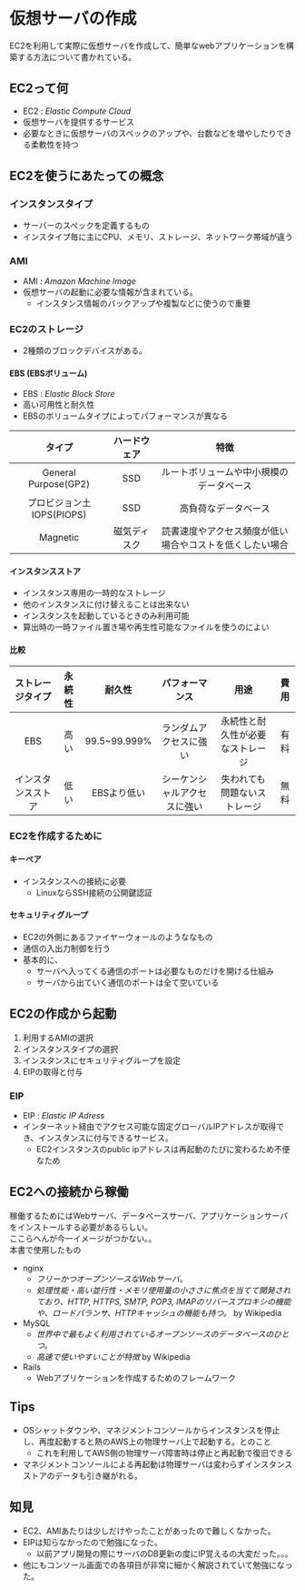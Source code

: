 # 仮想サーバの作成

EC2を利用して実際に仮想サーバを作成して、簡単なwebアプリケーションを構築する方法について書かれている。

## EC2って何
- EC2 : _Elastic Compute Cloud_
- 仮想サーバを提供するサービス
- 必要なときに仮想サーバのスペックのアップや、台数などを増やしたりできる柔軟性を持つ

## EC2を使うにあたっての概念
### インスタンスタイプ
- サーバーのスペックを定義するもの
- インスタイプ毎に主にCPU、メモリ、ストレージ、ネットワーク帯域が違う

### AMI 
- AMI : _Amazon Machine Image_
- 仮想サーバの起動に必要な情報が含まれている。
    - インスタンス情報のバックアップや複製などに使うので重要

### EC2のストレージ
- 2種類のブロックデバイスがある。

#### EBS (EBSボリューム)
- EBS : _Elastic Block Store_
- 高い可用性と耐久性
- EBSのボリュームタイプによってパフォーマンスが異なる

タイプ|ハードウェア|特徴
:-:|:-:|:-:
General Purpose(GP2)|SSD|ルートボリュームや中小規模のデータベース
プロビジョン土IOPS(PIOPS)|SSD|高負荷なデータベース
Magnetic|磁気ディスク|読書速度やアクセス頻度が低い場合やコストを低くしたい場合

#### インスタンスストア
- インスタンス専用の一時的なストレージ
- 他のインスタンスに付け替えることは出来ない
- インスタンスを起動しているときのみ利用可能
- 算出時の一時ファイル置き場や再生性可能なファイルを使うのによい

#### 比較
ストレージタイプ|永続性|耐久性|パフォーマンス|用途|費用
:-:|:-:|:-:|:-:|:-:|:-:
EBS|高い|99.5~99.999%|ランダムアクセスに強い|永続性と耐久性が必要なストレージ|有料
インスタンスストア|低い|EBSより低い|シーケンシャルアクセスに強い|失われても問題ないストレージ|無料

### EC2を作成するために
#### キーペア
- インスタンスへの接続に必要
    - LinuxならSSH接続の公開鍵認証

#### セキュリティグループ
- EC2の外側にあるファイヤーウォールのようななもの
- 通信の入出力制御を行う
- 基本的に、
    - サーバへ入ってくる通信のポートは必要なものだけを開ける仕組み
    - サーバから出ていく通信のポートは全て空いている

## EC2の作成から起動
1. 利用するAMIの選択
1. インスタンスタイプの選択
1. インスタンスにセキュリティグループを設定
1. EIPの取得と付与


### EIP
- EIP : _Elastic IP Adress_
- インターネット経由でアクセス可能な固定グローバルIPアドレスが取得でき、インスタンスに付与できるサービス。
    - EC2インスタンスのpublic ipアドレスは再起動のたびに変わるため不便なため

## EC2への接続から稼働
稼働するためにはWebサーバ、データベースサーバ、アプリケーションサーバをインストールする必要があるらしい。\
ここらへんが今一イメージがつかない。。\
本書で使用したもの
- nginx
    - _フリーかつオープンソースなWebサーバ。_
    - _処理性能・高い並行性・メモリ使用量の小ささに焦点を当てて開発されており、HTTP, HTTPS, SMTP, POP3, IMAPのリバースプロキシの機能や、ロードバランサ、HTTPキャッシュの機能も持つ。_ by Wikipedia
- MySQL
    - _世界中で最もよく利用されているオープンソースのデータベースのひとつ。_
    - _高速で使いやすいことが特徴_ by Wikipedia
- Rails
    - Webアプリケーションを作成するためのフレームワーク


## Tips
- OSシャットダウンや、マネジメントコンソールからインスタンスを停止し、再度起動すると熱のAWS上の物理サーバ上で起動する。とのこと
    - これを利用してAWS側の物理サーバ障害時は停止と再起動で復旧できる
- マネジメントコンソールによる再起動は物理サーバは変わらずインスタンスストアのデータも引き継がれる。


## 知見
- EC2、AMIあたりは少しだけやったことがあったので難しくなかった。
- EIPは知らなかったので勉強になった。
    - 以前アプリ開発の際にサーバのDB更新の度にIP覚えるの大変だった。。。
- 他にもコンソール画面での各項目が非常に細かく解説されていて勉強になった。